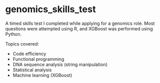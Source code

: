 # genomics_skills_test

A timed skills test I completed while applying for a genomics role. Most questions were attempted using R, and XGBoost was performed using Python.

Topics covered:
- Code efficiency
- Functional programming
- DNA sequence analysis (string manipulation)
- Statistical analysis
- Machine learning (XGBoost)
